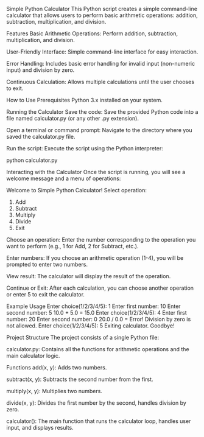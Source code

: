 Simple Python Calculator
This Python script creates a simple command-line calculator that allows users to perform basic arithmetic operations: addition, subtraction, multiplication, and division.

Features
Basic Arithmetic Operations: Perform addition, subtraction, multiplication, and division.

User-Friendly Interface: Simple command-line interface for easy interaction.

Error Handling: Includes basic error handling for invalid input (non-numeric input) and division by zero.

Continuous Calculation: Allows multiple calculations until the user chooses to exit.

How to Use
Prerequisites
Python 3.x installed on your system.

Running the Calculator
Save the code: Save the provided Python code into a file named calculator.py (or any other .py extension).

Open a terminal or command prompt: Navigate to the directory where you saved the calculator.py file.

Run the script: Execute the script using the Python interpreter:

python calculator.py

Interacting with the Calculator
Once the script is running, you will see a welcome message and a menu of operations:

Welcome to Simple Python Calculator!
Select operation:
1. Add
2. Subtract
3. Multiply
4. Divide
5. Exit

Choose an operation: Enter the number corresponding to the operation you want to perform (e.g., 1 for Add, 2 for Subtract, etc.).

Enter numbers: If you choose an arithmetic operation (1-4), you will be prompted to enter two numbers.

View result: The calculator will display the result of the operation.

Continue or Exit: After each calculation, you can choose another operation or enter 5 to exit the calculator.

Example Usage
Enter choice(1/2/3/4/5): 1
Enter first number: 10
Enter second number: 5
10.0 + 5.0 = 15.0
Enter choice(1/2/3/4/5): 4
Enter first number: 20
Enter second number: 0
20.0 / 0.0 = Error! Division by zero is not allowed.
Enter choice(1/2/3/4/5): 5
Exiting calculator. Goodbye!

Project Structure
The project consists of a single Python file:

calculator.py: Contains all the functions for arithmetic operations and the main calculator logic.

Functions
add(x, y): Adds two numbers.

subtract(x, y): Subtracts the second number from the first.

multiply(x, y): Multiplies two numbers.

divide(x, y): Divides the first number by the second, handles division by zero.

calculator(): The main function that runs the calculator loop, handles user input, and displays results.
